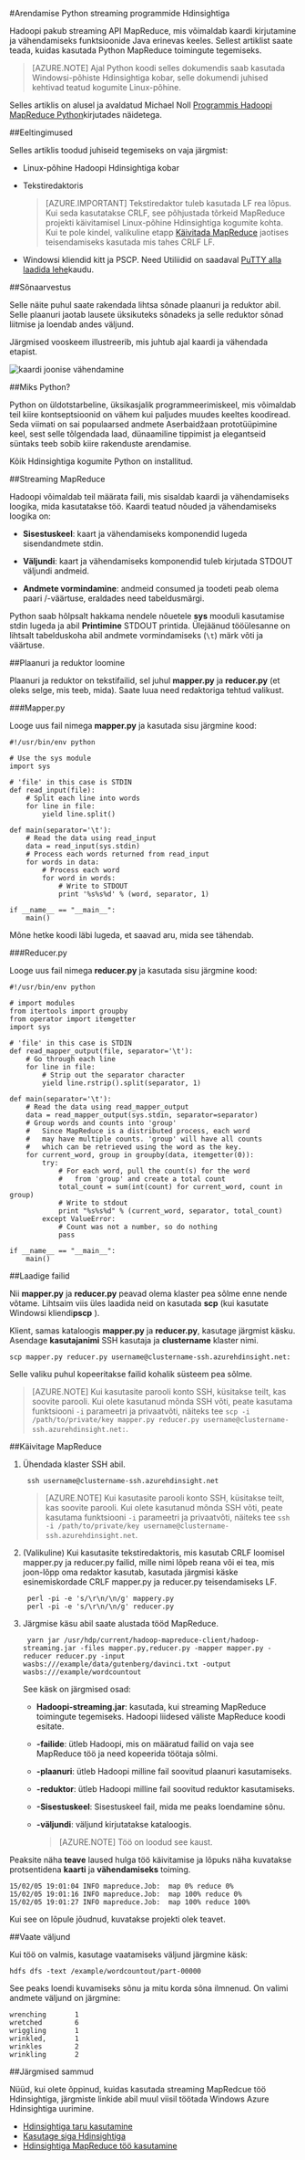 <properties
   pageTitle="Arendamise Python MapReduce töökohtade Hdinsightiga | Microsoft Azure'i"
   description="Saate teada, kuidas luua ja käivitada Python MapReduce tööd Linuxi-põhiste Hdinsightiga kogumite."
   services="hdinsight"
   documentationCenter=""
   authors="Blackmist"
   manager="jhubbard"
   editor="cgronlun"
    tags="azure-portal"/>

<tags
   ms.service="hdinsight"
   ms.devlang="na"
   ms.topic="article"
   ms.tgt_pltfrm="na"
   ms.workload="big-data"
   ms.date="10/11/2016"
   ms.author="larryfr"/>

#<a name="develop-python-streaming-programs-for-hdinsight"></a>Arendamise Python streaming programmide Hdinsightiga

Hadoopi pakub streaming API MapReduce, mis võimaldab kaardi kirjutamine ja vähendamiseks funktsioonide Java erinevas keeles. Sellest artiklist saate teada, kuidas kasutada Python MapReduce toimingute tegemiseks.

> [AZURE.NOTE] Ajal Python koodi selles dokumendis saab kasutada Windowsi-põhiste Hdinsightiga kobar, selle dokumendi juhised kehtivad teatud kogumite Linux-põhine.

Selles artiklis on alusel ja avaldatud Michael Noll [Programmis Hadoopi MapReduce Python](http://www.michael-noll.com/tutorials/writing-an-hadoop-mapreduce-program-in-python/)kirjutades näidetega.

##<a name="prerequisites"></a>Eeltingimused

Selles artiklis toodud juhiseid tegemiseks on vaja järgmist:

* Linux-põhine Hadoopi Hdinsightiga kobar

* Tekstiredaktoris

    > [AZURE.IMPORTANT] Tekstiredaktor tuleb kasutada LF rea lõpus. Kui seda kasutatakse CRLF, see põhjustada tõrkeid MapReduce projekti käivitamisel Linux-põhine Hdinsightiga kogumite kohta. Kui te pole kindel, valikuline etapp [Käivitada MapReduce](#run-mapreduce) jaotises teisendamiseks kasutada mis tahes CRLF LF.

* Windowsi kliendid kitt ja PSCP. Need Utiliidid on saadaval <a href="http://www.chiark.greenend.org.uk/~sgtatham/putty/download.html" target="_blank">PuTTY alla laadida lehe</a>kaudu.

##<a name="word-count"></a>Sõnaarvestus

Selle näite puhul saate rakendada lihtsa sõnade plaanuri ja reduktor abil. Selle plaanuri jaotab lausete üksikuteks sõnadeks ja selle reduktor sõnad liitmise ja loendab andes väljund.

Järgmised vooskeem illustreerib, mis juhtub ajal kaardi ja vähendada etapist.

![kaardi joonise vähendamine](./media/hdinsight-hadoop-streaming-python/HDI.WordCountDiagram.png)

##<a name="why-python"></a>Miks Python?

Python on üldotstarbeline, üksikasjalik programmeerimiskeel, mis võimaldab teil kiire kontseptsioonid on vähem kui paljudes muudes keeltes koodiread. Seda viimati on sai populaarsed andmete Aserbaidžaan prototüüpimine keel, sest selle tõlgendada laad, dünaamiline tippimist ja elegantseid süntaks teeb sobib kiire rakenduste arendamise.

Kõik Hdinsightiga kogumite Python on installitud.

##<a name="streaming-mapreduce"></a>Streaming MapReduce

Hadoopi võimaldab teil määrata faili, mis sisaldab kaardi ja vähendamiseks loogika, mida kasutatakse töö. Kaardi teatud nõuded ja vähendamiseks loogika on:

* **Sisestuskeel**: kaart ja vähendamiseks komponendid lugeda sisendandmete stdin.

* **Väljundi**: kaart ja vähendamiseks komponendid tuleb kirjutada STDOUT väljundi andmeid.

* **Andmete vormindamine**: andmeid consumed ja toodeti peab olema paari /-väärtuse, eraldades need tabeldusmärgi.

Python saab hõlpsalt hakkama nendele nõuetele **sys** mooduli kasutamise stdin lugeda ja abil **Printimine** STDOUT printida. Ülejäänud tööülesanne on lihtsalt tabelduskoha abil andmete vormindamiseks (`\t`) märk võti ja väärtuse.

##<a name="create-the-mapper-and-reducer"></a>Plaanuri ja reduktor loomine

Plaanuri ja reduktor on tekstifailid, sel juhul **mapper.py** ja **reducer.py** (et oleks selge, mis teeb, mida). Saate luua need redaktoriga tehtud valikust.

###<a name="mapperpy"></a>Mapper.py

Looge uus fail nimega **mapper.py** ja kasutada sisu järgmine kood:

    #!/usr/bin/env python

    # Use the sys module
    import sys

    # 'file' in this case is STDIN
    def read_input(file):
        # Split each line into words
        for line in file:
            yield line.split()

    def main(separator='\t'):
        # Read the data using read_input
        data = read_input(sys.stdin)
        # Process each words returned from read_input
        for words in data:
            # Process each word
            for word in words:
                # Write to STDOUT
                print '%s%s%d' % (word, separator, 1)

    if __name__ == "__main__":
        main()

Mõne hetke koodi läbi lugeda, et saavad aru, mida see tähendab.

###<a name="reducerpy"></a>Reducer.py

Looge uus fail nimega **reducer.py** ja kasutada sisu järgmine kood:

    #!/usr/bin/env python

    # import modules
    from itertools import groupby
    from operator import itemgetter
    import sys

    # 'file' in this case is STDIN
    def read_mapper_output(file, separator='\t'):
        # Go through each line
        for line in file:
            # Strip out the separator character
            yield line.rstrip().split(separator, 1)

    def main(separator='\t'):
        # Read the data using read_mapper_output
        data = read_mapper_output(sys.stdin, separator=separator)
        # Group words and counts into 'group'
        #   Since MapReduce is a distributed process, each word
        #   may have multiple counts. 'group' will have all counts
        #   which can be retrieved using the word as the key.
        for current_word, group in groupby(data, itemgetter(0)):
            try:
                # For each word, pull the count(s) for the word
                #   from 'group' and create a total count
                total_count = sum(int(count) for current_word, count in group)
                # Write to stdout
                print "%s%s%d" % (current_word, separator, total_count)
            except ValueError:
                # Count was not a number, so do nothing
                pass

    if __name__ == "__main__":
        main()

##<a name="upload-the-files"></a>Laadige failid

Nii **mapper.py** ja **reducer.py** peavad olema klaster pea sõlme enne nende võtame. Lihtsaim viis üles laadida neid on kasutada **scp** (kui kasutate Windowsi kliendi**pscp** ).

Klient, samas kataloogis **mapper.py** ja **reducer.py**, kasutage järgmist käsku. Asendage **kasutajanimi** SSH kasutaja ja **clustername** klaster nimi.

    scp mapper.py reducer.py username@clustername-ssh.azurehdinsight.net:

Selle valiku puhul kopeeritakse failid kohalik süsteem pea sõlme.

> [AZURE.NOTE] Kui kasutasite parooli konto SSH, küsitakse teilt, kas soovite parooli. Kui olete kasutanud mõnda SSH võti, peate kasutama funktsiooni `-i` parameetri ja privaatvõti, näiteks tee `scp -i /path/to/private/key mapper.py reducer.py username@clustername-ssh.azurehdinsight.net:`.

##<a name="run-mapreduce"></a>Käivitage MapReduce

1. Ühendada klaster SSH abil.

        ssh username@clustername-ssh.azurehdinsight.net

    > [AZURE.NOTE] Kui kasutasite parooli konto SSH, küsitakse teilt, kas soovite parooli. Kui olete kasutanud mõnda SSH võti, peate kasutama funktsiooni `-i` parameetri ja privaatvõti, näiteks tee `ssh -i /path/to/private/key username@clustername-ssh.azurehdinsight.net`.

2. (Valikuline) Kui kasutasite tekstiredaktoris, mis kasutab CRLF loomisel mapper.py ja reducer.py failid, mille nimi lõpeb reana või ei tea, mis joon-lõpp oma redaktor kasutab, kasutada järgmisi käske esinemiskordade CRLF mapper.py ja reducer.py teisendamiseks LF.

        perl -pi -e 's/\r\n/\n/g' mappery.py
        perl -pi -e 's/\r\n/\n/g' reducer.py

2. Järgmise käsu abil saate alustada tööd MapReduce.

        yarn jar /usr/hdp/current/hadoop-mapreduce-client/hadoop-streaming.jar -files mapper.py,reducer.py -mapper mapper.py -reducer reducer.py -input wasbs:///example/data/gutenberg/davinci.txt -output wasbs:///example/wordcountout

    See käsk on järgmised osad:

    * **Hadoopi-streaming.jar**: kasutada, kui streaming MapReduce toimingute tegemiseks. Hadoopi liidesed väliste MapReduce koodi esitate.

    * **-failide**: ütleb Hadoopi, mis on määratud failid on vaja see MapReduce töö ja need kopeerida töötaja sõlmi.

    * **-plaanuri**: ütleb Hadoopi milline fail soovitud plaanuri kasutamiseks.

    * **-reduktor**: ütleb Hadoopi milline fail soovitud reduktor kasutamiseks.

    * **-Sisestuskeel**: Sisestuskeel fail, mida me peaks loendamine sõnu.

    * **-väljundi**: väljund kirjutatakse kataloogis.

        > [AZURE.NOTE] Töö on loodud see kaust.

Peaksite näha **teave** laused hulga töö käivitamise ja lõpuks näha kuvatakse protsentidena **kaarti** ja **vähendamiseks** toiming.

    15/02/05 19:01:04 INFO mapreduce.Job:  map 0% reduce 0%
    15/02/05 19:01:16 INFO mapreduce.Job:  map 100% reduce 0%
    15/02/05 19:01:27 INFO mapreduce.Job:  map 100% reduce 100%

Kui see on lõpule jõudnud, kuvatakse projekti olek teavet.

##<a name="view-the-output"></a>Vaate väljund

Kui töö on valmis, kasutage vaatamiseks väljund järgmine käsk:

    hdfs dfs -text /example/wordcountout/part-00000

See peaks loendi kuvamiseks sõnu ja mitu korda sõna ilmnenud. On valimi andmete väljund on järgmine:

    wrenching       1
    wretched        6
    wriggling       1
    wrinkled,       1
    wrinkles        2
    wrinkling       2

##<a name="next-steps"></a>Järgmised sammud

Nüüd, kui olete õppinud, kuidas kasutada streaming MapRedcue töö Hdinsightiga, järgmiste linkide abil muul viisil töötada Windows Azure Hdinsightiga uurimine.

* [Hdinsightiga taru kasutamine](hdinsight-use-hive.md)
* [Kasutage siga Hdinsightiga](hdinsight-use-pig.md)
* [Hdinsightiga MapReduce töö kasutamine](hdinsight-use-mapreduce.md)
